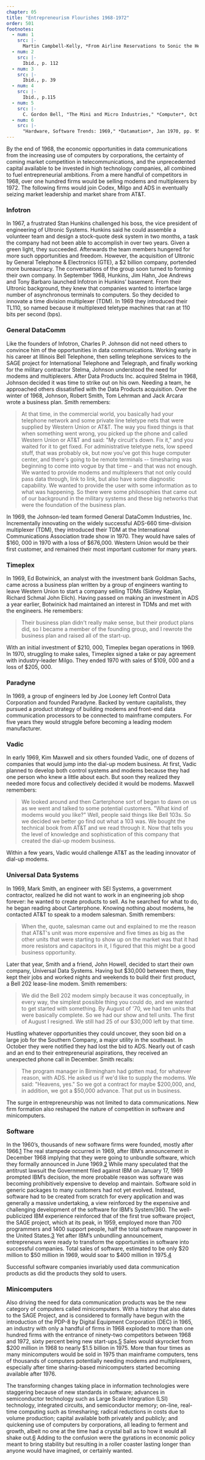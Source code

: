 ```yaml
---
chapter: 05
title: "Entrepreneurism Flourishes 1968-1972"
order: 501
footnotes:
  - num: 1
    src: |-
      Martin Campbell-Kelly, *From Airline Reservations to Sonic the Hedgehog*, p. 57
  - num: 2
    src: |- 
      Ibid., p. 112
  - num: 3
    src: |- 
      Ibid., p. 39
  - num: 4
    src: |-  
      Ibid., p.115
  - num: 5
    src: |- 
      C. Gordon Bell, "The Mini and Micro Industries," *Computer*, Oct 1984, p. 16
  - num: 6
    src: |-
      "Hardware, Software Trends: 1969," *Datamation*, Jan 1970, pp. 95-96
---
```


By the end of 1968, the economic opportunities in data communications from the increasing use of computers by corporations, the certainty of coming market competition in telecommunications, and the unprecedented capital available to be invested in high technology companies, all combined to fuel entrepreneurial ambitions. From a mere handful of competitors in 1968, over one hundred firms would be selling modems and multiplexers by 1972. The following firms would join Codex, Milgo and ADS in eventually seizing market leadership and market share from AT&T.

### Infotron

In 1967, a frustrated Stan Hunkins challenged his boss, the vice president of engineering of Ultronic Systems. Hunkins said he could assemble a volunteer team and design a stock-quote desk system in two months, a task the company had not been able to accomplish in over two years. Given a green light, they succeeded. Afterwards the team members hungered for more such opportunities and freedom. However, the acquisition of Ultronic by General Telephone & Electronics (GTE), a $2 billion company, portended more bureaucracy. The conversations of the group soon turned to forming their own company. In September 1968, Hunkins, Jim Hahn, Joe Andrews and Tony Barbaro launched Infotron in Hunkins’ basement. From their Ultronic background, they knew that companies wanted to interface large number of asynchronous terminals to computers. So they decided to innovate a time division multiplexer (TDM). In 1969 they introduced their TL110, so named because it multiplexed teletype machines that ran at 110 bits per second (bps).

### General DataComm

Like the founders of Infotron, Charles P. Johnson did not need others to convince him of the opportunities in data communications. Working early in his career at Illinois Bell Telephone, then selling telephone services to the SAGE project for International Telephone and Telegraph, and finally working for the military contractor Stelma, Johnson understood the need for modems and multiplexers. After Data Products Inc. acquired Stelma in 1968, Johnson decided it was time to strike out on his own. Needing a team, he approached others dissatisfied with the Data Products acquisition. Over the winter of 1968, Johnson, Robert Smith, Tom Lehrman and Jack Arcara wrote a business plan. Smith remembers:

>At that time, in the commercial world, you basically had your telephone network and some private line teletype nets that were supplied by Western Union or AT&T.  The way you fixed things is that when something went wrong, you picked up the phone and called Western Union or AT&T and said:  "My circuit's down.  Fix it," and you waited for it to get fixed.  For administrative teletype nets, low speed stuff, that was probably ok, but now you've got this huge computer center, and there's going to be remote terminals -- timesharing was beginning to come into vogue by that time – and that was not enough. We wanted to provide modems and multiplexers that not only could pass data through, link to link, but also have some diagnostic capability. We wanted to provide the user with some information as to what was happening. So there were some philosophies that came out of our background in the military systems and these big networks that were the foundation of the business plan.

In 1969, the Johnson-led team formed General DataComm Industries, Inc. Incrementally innovating on the widely successful ADS-660 time-division multiplexer (TDM), they introduced their TDM at the International Communications Association trade show in 1970. They would have sales of $160, 000 in 1970 with a loss of $676,000. Western Union would be their first customer, and remained their most important customer for many years.

### Timeplex

In 1969, Ed Botwinick, an analyst with the investment bank Goldman Sachs, came across a business plan written by a group of engineers wanting to leave Western Union to start a company selling TDMs (Sidney Kaplan, Richard Schmal John Elich). Having passed on making an investment in ADS a year earlier, Botwinick had maintained an interest in TDMs and met with the engineers. He remembers:

>Their business plan didn't really make sense, but their product plans did, so I became a member of the founding group, and I rewrote the business plan and raised all of the start-up.

With an initial investment of $210, 000, Timeplex began operations in 1969. In 1970, struggling to make sales, Timeplex signed a take or pay agreement with industry-leader Milgo. They ended 1970 with sales of $109, 000 and a loss of $205, 000.

### Paradyne

In 1969, a group of engineers led by Joe Looney left Control Data Corporation and founded Paradyne. Backed by venture capitalists, they pursued a product strategy of building modems and front-end data communication processors to be connected to mainframe computers. For five years they would struggle before becoming a leading modem manufacturer.

### Vadic

In early 1969, Kim Maxwell and six others founded Vadic, one of dozens of companies that would jump into the dial-up modem business. At first, Vadic planned to develop both control systems and modems because they had one person who knew a little about each. But soon they realized they needed more focus and collectively decided it would be modems. Maxwell remembers:

>We looked around and then Carterphone sort of began to dawn on us as we went and talked to some potential customers. "What kind of modems would you like?" Well, people said things like Bell 103s. So we decided we better go find out what a 103 was. We bought the technical book from AT&T and we read through it. Now that tells you the level of knowledge and sophistication of this company that created the dial-up modem business.

Within a few years, Vadic would challenge AT&T as the leading innovator of dial-up modems.

### Universal Data Systems

In 1969, Mark Smith, an engineer with SEI Systems, a government contractor, realized he did not want to work in an engineering job shop forever: he wanted to create products to sell. As he searched for what to do, he began reading about Carterphone. Knowing nothing about modems, he contacted AT&T to speak to a modem salesman. Smith remembers:

>When the, quote, salesman came out and explained to me the reason that AT&T's unit was more expensive and five times as big as the other units that were starting to show up on the market was that it had more resistors and capacitors in it, I figured that this might be a good business opportunity.

Later that year, Smith and a friend, John Howell, decided to start their own company, Universal Data Systems. Having but $30,000 between them, they kept their jobs and worked nights and weekends to build their first product, a Bell 202 lease-line modem. Smith remembers:

>We did the Bell 202 modem simply because it was conceptually, in every way, the simplest possible thing you could do, and we wanted to get started with something.  By August of '70, we had ten units that were basically complete. So we had our show and tell units. The first of August I resigned. We still had 25 of our $30,000 left by that time.

Hustling whatever opportunities they could uncover, they soon bid on a large job for the Southern Company, a major utility in the southeast. In October they were notified they had lost the bid to ADS. Nearly out of cash and an end to their entrepreneurial aspirations, they received an unexpected phone call in December. Smith recalls:

>The program manager in Birmingham had gotten mad, for whatever reason, with ADS. He asked us if we'd like to supply the modems.  We said:  "Heavens, yes." So we got a contract for maybe $200,000, and, in addition, we got a $50,000 advance.  That put us in business.

The surge in entrepreneurship was not limited to data communications. New firm formation also reshaped the nature of competition in software and minicomputers.

### Software

In the 1960’s, thousands of new software firms were founded, mostly after 1966.<a name="fnloc1" href="#fn1">1</a>  The real stampede occurred in 1969, after IBM’s announcement in December 1968 implying that they were going to unbundle software, which they formally announced in June 1969.<a name="fnloc2" href="#fn2">2</a>  While many speculated that the antitrust lawsuit the Government filed against IBM on January 17, 1969 prompted IBM’s decision, the more probable reason was software was becoming prohibitively expensive to develop and maintain. Software sold in generic packages to many customers had not yet evolved. Instead, software had to be created from scratch for every application and was generally a massive undertaking, a view reinforced by the expensive and challenging development of the software for IBM’s System/360. The well-publicized IBM experience reinforced that of the first true software project, the SAGE project, which at its peak, in 1959, employed more than 700 programmers and 1400 support people, half the total software manpower in the United States.<a name="fnloc3" href="#fn3">3</a> Yet after IBM’s unbundling announcement, entrepreneurs were ready to transform the opportunities in software into successful companies. Total sales of software, estimated to be only $20 million to $50 million in 1969, would soar to $400 million in 1975.<a name="fnloc4" href="#fn4">4</a>

Successful software companies invariably used data communication products as did the products they sold to users.

### Minicomputers

Also driving the need for data communication products was be the new category of computers called minicomputers. With a history that also dates to the SAGE Project, and is considered to formally have begun with the introduction of the PDP-8 by Digital Equipment Corporation (DEC) in 1965, an industry with only a handful of firms in 1968 exploded to more than one hundred firms with the entrance of ninety-two competitors between 1968 and 1972, sixty percent being new start-ups.<a name="fnloc5" href="#fn5">5</a>  Sales would skyrocket from $200 million in 1968 to nearly $1.5 billion in 1975. More than four times as many minicomputers would be sold in 1975 than mainframe computers, tens of thousands of computers potentially needing modems and multiplexers, especially after time sharing-based minicomputers started becoming available after 1976.

The transforming changes taking place in information technologies were staggering because of new standards in software; advances in semiconductor technology such as Large Scale Integration (LSI) technology, integrated circuits, and semiconductor memory; on-line, real-time computing such as timesharing; radical reductions in costs due to volume production; capital available both privately and publicly; and quickening use of computers by corporations, all leading to ferment and growth, albeit no one at the time had a crystal ball as to how it would all shake out.<a name="fnloc6" href="#fn6">6</a>  Adding to the confusion were the gyrations in economic policy meant to bring stability but resulting in a roller coaster lasting longer than anyone would have imagined, or certainly wanted.
